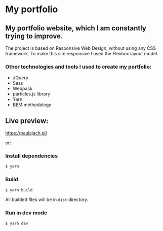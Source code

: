 # My portfolio

## My portfolio website, which I am constantly trying to improve.
The project is based on Responsive Web Design, without using any CSS framework. To make this site responsive I used the Flexbox layout model.


### Other technologies and tools I used to create my portfolio:
* JQuery
* Sass
* Webpack
* particles.js library
* Yarn
* BEM methodology

## Live preview:
https://paulajach.pl/

or:

### Install dependencies
```bash
$ yarn
```

### Build
```bash
$ yarn build
```

All builded files will be in `dist` directory.

### Run in dev mode
```bash
$ yarn dev
```




